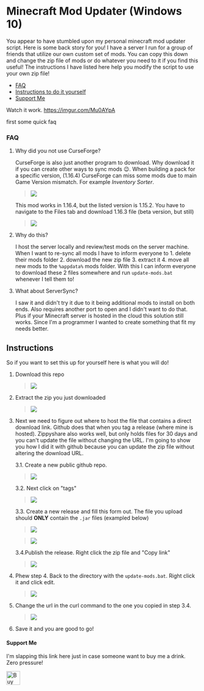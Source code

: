 # Minecraft Mod Updater (Windows 10)

You appear to have stumbled upon my personal minecraft mod updater script. Here is some back story for you! I have a server I run for a group of friends that utilize our own custom set of mods. You can copy this down and change the zip file of mods or do whatever you need to it if you find this useful! The instructions I have listed here help you modify the script to use your own zip file!

- [FAQ](#FAQ)
- [Instructions to do it yourself](#Instructions)
- [Support Me](#Support-Me)

Watch it work. https://imgur.com/Mu0AYpA

first some quick faq

### FAQ

1. Why did you not use CurseForge?

   CurseForge is also just another program to download. Why download it if you can create other ways to sync mods :wink:. When building a pack for a specific version, (1.16.4) CurseForge can miss some mods due to main Game Version mismatch. For example _Inventory Sorter_. 

   > ![](https://i.imgur.com/8Q1Upwz.png)

   This mod works in 1.16.4, but the listed version is 1.15.2. You have to navigate to the Files tab and download 1.16.3 file (beta version, but still)

   > ![](https://i.imgur.com/H9hn7dM.png)

1. Why do this?

   I host the server locally and review/test mods on the server machine. When I want to re-sync all mods I have to inform everyone to 1. delete their mods folder 2. download the new zip file 3. extract it 4. move all new mods to the `%appdata%` mods folder.
   With this I can inform everyone to download these 2 files somewhere and run `update-mods.bat` whenever I tell them to!
   
1. What about ServerSync?

   I saw it and didn't try it due to it being additional mods to install on both ends. Also requires another port to open and I didn't want to do that. Plus if your Minecraft server is hosted in the cloud this solution still works. Since I'm a programmer I wanted to create something that fit my needs better.

## Instructions

So if you want to set this up for yourself here is what you will do!

1. Download this repo

   > ![](https://i.imgur.com/nNEbUhb.png)

1. Extract the zip you just downloaded

   > ![](https://i.imgur.com/xI3ll9g.png)

1. Next we need to figure out where to host the file that contains a direct download link. Github does that when you tag a release (where mine is hosted). Zippyshare also works well, but only holds files for 30 days and you can't update the file without changing the URL. I'm going to show you how I did it with github because you can update the zip file without altering the download URL.

   3.1. Create a new public github repo.

   > ![](https://i.imgur.com/oAQP5sZ.png)

   3.2. Next click on "tags"

   > ![](https://i.imgur.com/bTXjiZQ.png)

   3.3. Create a new release and fill this form out. The file you upload should **ONLY** contain the `.jar` files (exampled below)

   > ![](https://i.imgur.com/ZDTM6K8.png)

   > ![](https://i.imgur.com/Wmhr5DW.gif)

   3.4.Publish the release. Right click the zip file and "Copy link"

   > ![](https://i.imgur.com/9AaSgai.png)

1. Phew step 4. Back to the directory with the `update-mods.bat`. Right click it and click edit.

   > ![](https://i.imgur.com/bA20dKK.png)

1. Change the url in the curl command to the one you copied in step 3.4.

   > ![](https://i.imgur.com/RtSkUCT.png)

1. Save it and you are good to go!

#### Support Me

I'm slapping this link here just in case someone want to buy me a drink. Zero pressure!

<a href='https://ko-fi.com/I2I1DTSE' target='_blank'><img height='36' style='border:0px;height:36px;' src='https://cdn.ko-fi.com/cdn/kofi2.png?v=2' border='0' alt='Buy Me a Coffee at ko-fi.com' /></a>

